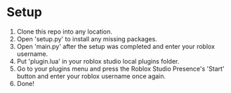 # Setup

1. Clone this repo into any location.
2. Open 'setup.py' to install any missing packages.
3. Open 'main.py' after the setup was completed and enter your roblox username.
4. Put 'plugin.lua' in your roblox studio local plugins folder.
5. Go to your plugins menu and press the Roblox Studio Presence's 'Start' button and enter your roblox username once again.
6. Done!
